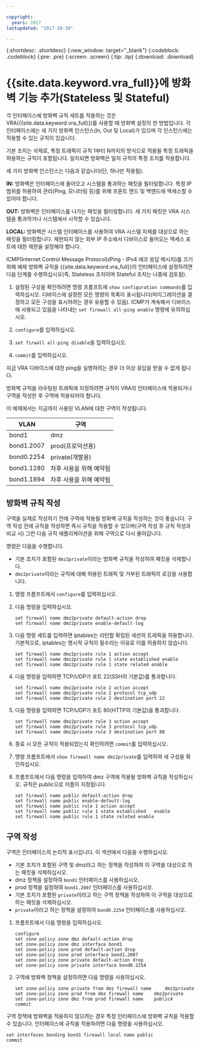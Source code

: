 ```yaml
---

copyright:
  years: 2017
lastupdated: "2017-10-30"

---
```


{:shortdesc: .shortdesc}
{:new_window: target="_blank"}
{:codeblock: .codeblock}
{:pre: .pre}
{:screen: .screen}
{:tip: .tip}
{:download: .download}

# {{site.data.keyword.vra_full}}에 방화벽 기능 추가(Stateless 및 Stateful)
각 인터페이스에 방화벽 규칙 세트를 적용하는 것은 VRA({{site.data.keyword.vra_full}})를 사용할 때 방화벽 설정의 한 방법입니다. 각 인터페이스에는 세 가지 방화벽 인스턴스(In, Out 및 Local)가 있으며 각 인스턴스에는 적용할 수 있는 규칙이 있습니다. 

기본 조치는 삭제로, 특정 트래픽이 규칙 1부터 N까지의 방식으로 적용될 특정 트래픽을 허용하는 규칙이 포함됩니다. 일치되면 방화벽은 일치 규칙의 특정 조치를 적용합니다.

세 가지 방화벽 인스턴스는 다음과 같습니다(단, 하나만 적용됨).

**IN:** 방화벽은 인터페이스에 들어오고 시스템을 통과하는 패킷을 필터링합니다. 특정 IP 범위를 허용하여 관리(Ping, 모니터링 등)를 위해 프론트 엔드 및 백엔드에 액세스할 수 있어야 합니다.

**OUT:** 방화벽은 인터페이스를 나가는 패킷을 필터링합니다. 세 가지 패킷은 VRA 시스템을 통과하거나 시스템에서 시작할 수 있습니다.

**LOCAL:** 방화벽은 시스템 인터페이스를 사용하여 VRA 시스템 자체를 대상으로 하는 패킷을 필터링합니다. 제한되지 않는 외부 IP 주소에서 디바이스로 들어오는 액세스 포트에 대한 제한을 설정해야 합니다.

ICMP(Internet Control Message Protocol)(Ping - IPv4 에코 응답 메시지)를 끄기 위해 예제 방화벽 규칙을 {{site.data.keyword.vra_full}}의 인터페이스에 설정하려면 다음 단계를 수행하십시오(즉, Stateless 조치이며 Stateful 조치는 나중에 검토됨).

1. 설정된 구성을 확인하려면 명령 프롬프트에 `show configuration commands`를 입력하십시오. 디바이스에 설정한 모든 명령의 목록이 표시됩니다(마이그레이션을 결정하고 모든 구성을 표시하려는 경우 유용할 수 있음). ICMP가 계속해서 디바이스에 사용되고 있음을 나타내는 `set firewall all-ping enable` 명령에 유의하십시오.

2. `configure`를 입력하십시오.

3. `set firwall all-ping disable`을 입력하십시오.

4. `commit`를 입력하십시오.

지금 VRA 디바이스에 대한 ping을 실행하려는 경우 더 이상 응답을 받을 수 없게 됩니다.

방화벽 규칙을 라우팅된 트래픽에 지정하려면 규칙이 VRA의 인터페이스에 적용되거나 구역을 작성한 후 구역에 적용되어야 합니다.

이 예제에서는 지금까지 사용된 VLAN에 대한 구역이 작성됩니다.

 VLAN |구역 
 ---- | ---- 
bond1 |dmz
bond1.2007 |prod(프로덕션용)
bond0.2254 |private(개발용)
bond1.1280 |차후 사용을 위해 예약됨
bond1.1894 |차후 사용을 위해 예약됨

## 방화벽 규칙 작성
구역을 실제로 작성하기 전에 구역에 적용될 방화벽 규칙을 작성하는 것이 좋습니다. 구역 작성 전에 규칙을 작성하면 즉시 규칙을 적용할 수 있으며(구역 작성 후 규칙 작성과 비교 시) 그런 다음 규칙 애플리케이션을 위해 구역으로 다시 돌아갑니다.

명령은 다음을 수행합니다.

* 기본 조치가 포함된 `dmz2private`이라는 방화벽 규칙을 작성하여 패킷을 삭제합니다.
* `dmz2private`이라는 규칙에 대해 허용된 트래픽 및 거부된 트래픽의 로깅을 사용합니다.

1. 명령 프롬프트에서 `configure`를 입력하십시오.

2. 다음 명령을 입력하십시오.

	~~~
	set firewall name dmz2private default-action drop
	set firewall name dmz2private enable-default-log
	~~~

3. 다음 명령 세트를 입력하면 iptables는 리턴할 확립된 세션의 트래픽을 허용합니다. 기본적으로, iptables는 명시적 규칙이 필수라는 이유로 이를 허용하지 않습니다.

	~~~
	set firewall name dmz2private rule 1 action accept
	set firewall name dmz2private rule 1 state established enable
	set firewall name dmz2private rule 1 state related enable
	~~~

4. 다음 명령을 입력하면 TCP/UDP가 포트 22(SSH의 기본값)를 통과합니다.
	
	~~~
	set firewall name dmz2private rule 2 action accept
	set firewall name dmz2private rule 2 protocol tcp_udp
	set firewall name dmz2private rule 2 destination port 22
	~~~

5. 다음 명령을 입력하면 TCP/UDP가 포트 80(HTTP의 기본값)을 통과합니다.

	~~~
	set firewall name dmz2private rule 3 action accept
	set firewall name dmz2private rule 3 protocol tcp_udp
	set firewall name dmz2private rule 3 destination port 80
	~~~

6. 종료 시 모든 규칙이 적용되었는지 확인하려면 `commit`를 입력하십시오.

7. 명령 프롬프트에서 `show firewall name dmz2private`를 입력하여 새 구성을 확인하십시오.

8. 프롬프트에서 다음 명령을 입력하여 dmz 구역에 적용될 방화벽 규칙을 작성하십시오. 규칙은 public으로 이름이 지정됩니다. 

	~~~
	set firewall name public default-action drop
	set firewall name public enable-default-log
	set firewall name public rule 1 action accept
	set firewall name public rule 1 state established 	enable
	set firewall name public rule 1 state related enable
	~~~
	
## 구역 작성

구역은 인터페이스의 논리적 표시입니다. 이 섹션에서 다음을 수행하십시오.

* 기본 조치가 포함된 구역 및 dmz라고 하는 정책을 작성하여 이 구역을 대상으로 하는 패킷을 삭제하십시오.
* dmz 정책을 설정하여 `bond1` 인터페이스를 사용하십시오.
* prod 정책을 설정하여 `bond1.2007` 인터페이스를 사용하십시오.
* 기본 조치가 포함된 `private`이라고 하는 구역 정책을 작성하여 이 구역을 대상으로 하는 패킷을 삭제하십시오.
* `private`이라고 하는 정책을 설정하여 `bond0.2254` 인터페이스를 사용하십시오.

1. 프롬프트에서 다음 명령을 입력하십시오.

	~~~
	configure
	set zone policy zone dmz default-action drop
	set zone-policy zone dmz interface bond1
	set zone-policy zone prod default-action drop
	set zone-policy zone prod interface bond1.2007
	set zone-policy zone private default-action drop
	set zone-policy zone private interface bond0.2254
	~~~
	
2. 구역에 방화벽 정책을 설정하려면 다음 명령을 사용하십시오.

	~~~
	set zone-policy zone private from dmz firewall name 	dmz2private
	set zone-policy zone prod from dmz firewall name 	dmz2private
	set zone-policy zone dmz from prod firewall name 	public4
	commit
	~~~
	
구역 정책에 방화벽을 적용하지 않으려는 경우 특정 인터페이스에 방화벽 규칙을 적용할 수 있습니다. 인터페이스에 규칙을 적용하려면 다음 명령을 사용하십시오.

~~~
set interfaces bonding bond1 fireawll local name public
commit
~~~

